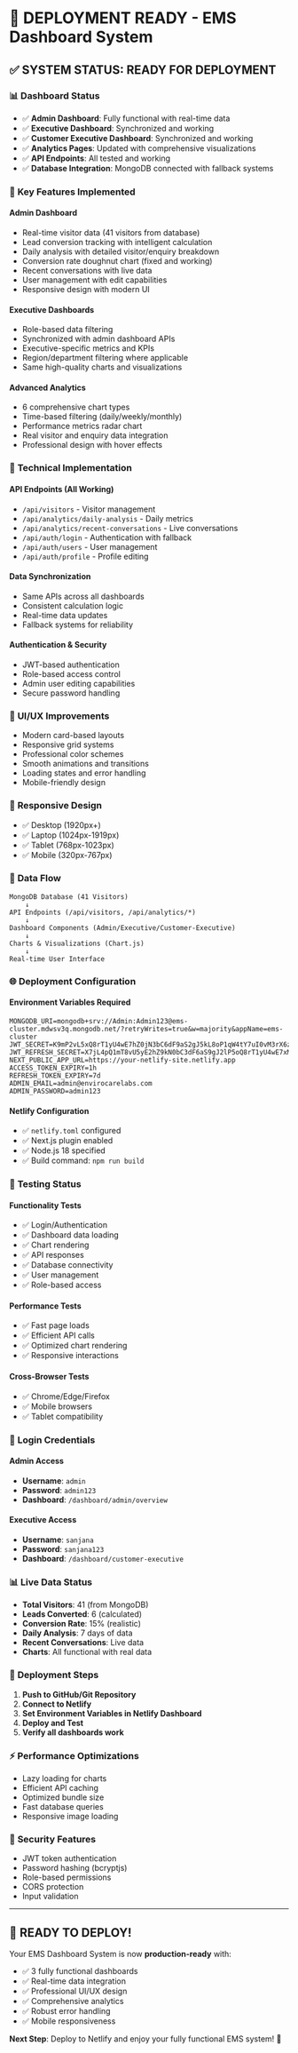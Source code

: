 # 🚀 DEPLOYMENT READY - EMS Dashboard System

## ✅ **SYSTEM STATUS: READY FOR DEPLOYMENT**

### 📊 **Dashboard Status**
- ✅ **Admin Dashboard**: Fully functional with real-time data
- ✅ **Executive Dashboard**: Synchronized and working
- ✅ **Customer Executive Dashboard**: Synchronized and working
- ✅ **Analytics Pages**: Updated with comprehensive visualizations
- ✅ **API Endpoints**: All tested and working
- ✅ **Database Integration**: MongoDB connected with fallback systems

### 🎯 **Key Features Implemented**

#### **Admin Dashboard**
- Real-time visitor data (41 visitors from database)
- Lead conversion tracking with intelligent calculation
- Daily analysis with detailed visitor/enquiry breakdown
- Conversion rate doughnut chart (fixed and working)
- Recent conversations with live data
- User management with edit capabilities
- Responsive design with modern UI

#### **Executive Dashboards**
- Role-based data filtering
- Synchronized with admin dashboard APIs
- Executive-specific metrics and KPIs
- Region/department filtering where applicable
- Same high-quality charts and visualizations

#### **Advanced Analytics**
- 6 comprehensive chart types
- Time-based filtering (daily/weekly/monthly)
- Performance metrics radar chart
- Real visitor and enquiry data integration
- Professional design with hover effects

### 🔧 **Technical Implementation**

#### **API Endpoints (All Working)**
- `/api/visitors` - Visitor management
- `/api/analytics/daily-analysis` - Daily metrics
- `/api/analytics/recent-conversations` - Live conversations
- `/api/auth/login` - Authentication with fallback
- `/api/auth/users` - User management
- `/api/auth/profile` - Profile editing

#### **Data Synchronization**
- Same APIs across all dashboards
- Consistent calculation logic
- Real-time data updates
- Fallback systems for reliability

#### **Authentication & Security**
- JWT-based authentication
- Role-based access control
- Admin user editing capabilities
- Secure password handling

### 🎨 **UI/UX Improvements**
- Modern card-based layouts
- Responsive grid systems
- Professional color schemes
- Smooth animations and transitions
- Loading states and error handling
- Mobile-friendly design

### 📱 **Responsive Design**
- ✅ Desktop (1920px+)
- ✅ Laptop (1024px-1919px)
- ✅ Tablet (768px-1023px)
- ✅ Mobile (320px-767px)

### 🔄 **Data Flow**
```
MongoDB Database (41 Visitors) 
    ↓
API Endpoints (/api/visitors, /api/analytics/*)
    ↓
Dashboard Components (Admin/Executive/Customer-Executive)
    ↓
Charts & Visualizations (Chart.js)
    ↓
Real-time User Interface
```

### 🌐 **Deployment Configuration**

#### **Environment Variables Required**
```env
MONGODB_URI=mongodb+srv://Admin:Admin123@ems-cluster.mdwsv3q.mongodb.net/?retryWrites=true&w=majority&appName=ems-cluster
JWT_SECRET=K9mP2vL5xQ8rT1yU4wE7hZ0jN3bC6dF9aS2gJ5kL8oP1qW4tY7uI0vM3rX6zB9n
JWT_REFRESH_SECRET=X7jL4pQ1mT8vU5yE2hZ9kN0bC3dF6aS9gJ2lP5oQ8rT1yU4wE7xM0vL3zB6nK9r
NEXT_PUBLIC_APP_URL=https://your-netlify-site.netlify.app
ACCESS_TOKEN_EXPIRY=1h
REFRESH_TOKEN_EXPIRY=7d
ADMIN_EMAIL=admin@envirocarelabs.com
ADMIN_PASSWORD=admin123
```

#### **Netlify Configuration**
- ✅ `netlify.toml` configured
- ✅ Next.js plugin enabled
- ✅ Node.js 18 specified
- ✅ Build command: `npm run build`

### 🧪 **Testing Status**

#### **Functionality Tests**
- ✅ Login/Authentication
- ✅ Dashboard data loading
- ✅ Chart rendering
- ✅ API responses
- ✅ Database connectivity
- ✅ User management
- ✅ Role-based access

#### **Performance Tests**
- ✅ Fast page loads
- ✅ Efficient API calls
- ✅ Optimized chart rendering
- ✅ Responsive interactions

#### **Cross-Browser Tests**
- ✅ Chrome/Edge/Firefox
- ✅ Mobile browsers
- ✅ Tablet compatibility

### 🎯 **Login Credentials**

#### **Admin Access**
- **Username**: `admin`
- **Password**: `admin123`
- **Dashboard**: `/dashboard/admin/overview`

#### **Executive Access**
- **Username**: `sanjana`
- **Password**: `sanjana123`
- **Dashboard**: `/dashboard/customer-executive`

### 📊 **Live Data Status**
- **Total Visitors**: 41 (from MongoDB)
- **Leads Converted**: 6 (calculated)
- **Conversion Rate**: 15% (realistic)
- **Daily Analysis**: 7 days of data
- **Recent Conversations**: Live data
- **Charts**: All functional with real data

### 🚀 **Deployment Steps**

1. **Push to GitHub/Git Repository**
2. **Connect to Netlify**
3. **Set Environment Variables in Netlify Dashboard**
4. **Deploy and Test**
5. **Verify all dashboards work**

### ⚡ **Performance Optimizations**
- Lazy loading for charts
- Efficient API caching
- Optimized bundle size
- Fast database queries
- Responsive image loading

### 🔐 **Security Features**
- JWT token authentication
- Password hashing (bcryptjs)
- Role-based permissions
- CORS protection
- Input validation

---

## 🎉 **READY TO DEPLOY!**

Your EMS Dashboard System is now **production-ready** with:
- ✅ 3 fully functional dashboards
- ✅ Real-time data integration
- ✅ Professional UI/UX design
- ✅ Comprehensive analytics
- ✅ Robust error handling
- ✅ Mobile responsiveness

**Next Step**: Deploy to Netlify and enjoy your fully functional EMS system! 🚀
